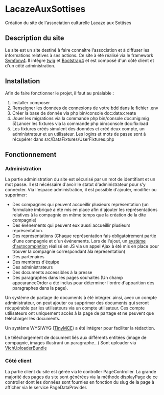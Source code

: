 # LacazeAuxSottises
Création du site de l'association culturelle Lacaze aux Sottises

## Description du site
Le site est un site destiné à faire connaître l'association et à diffuser les informations relatives à ses actions. 
Ce site à été réalisé via le framework [Symfony4](https://symfony.com/). Il intègre [twig](https://twig.symfony.com/) et [Bootstrap4](https://getbootstrap.com/docs/4.3/getting-started/introduction/) et est composé d'un côté client et d'un côté administration. 

## Installation
Afin de faire fonctionner le projet, il faut au préalable :
1) Installer composer
2) Renseigner les données de connexions de votre bdd dans le fichier .env
3) Créer la base de donnée via php bin/console doc:data:create
4) Jouer les migrations via la commande php bin/console doc:mig:mig
5)Lancer les fixtures via la commande php bin/console doc:fix:load
6) Les fixtures créés simulent des données et créé deux compte, un administrateur et un utilisateur. Les logins et mots de passe sont à récupérer dans src/DataFixtures/UserFixtures.php

## Fonctionnement
### Administration
La partie administration du site est sécurisé par un mot de identifiant et un mot passe. Il est nécéssaire d'avoir le statut d'administrateur pour s'y connecter. 
Via l'espace administration, il est possible d'ajouter, modifier ou supprimer:
- Des compagnies qui peuvent accueillir plusieurs représentation (un formulaire imbriqué à été mis en place afin d'ajouter les représentations relatives à la compagnie en même temps que la création de la dite compagnie)
- Des événements qui peuvent eux aussi accueillir plusieurs représentation.
- Des représentations (Chaque représentation fais obligatoirement partie d'une compagnie et d'un événements. Lors de l'ajout, un [système d'autocompletion](https://github.com/algolia/autocomplete.js/) réalisé en JS via un appel Ajax à été mis en place pour trouver la compagnie correspondant àla représentation)
- Des partenaires
- Des membres d'équipe
- Des administrateurs
- Des documents accessibles à la presse
- Des paragraphes dans les pages souhaités (Un champ appearanceOrder a été inclus pour déterminer l'ordre d'apparition des paragraphes dans la page). 

Un système de partage de documents à été intégrer. ainsi, avec un compte administrateur, on peut ajouter ou supprimer des documents qui seront récupérable par les utilisateurs via un compte utilisateur. Ces compte utilisateurs ont uniquement accès à la page de partage et ne peuvent que télécharger les documents. 

Un système WYSIWYG ([TinyMCE](https://www.tiny.cloud/)) a été intégrer pour faciliter la rédaction. 

Le téléchargement de document liés aux différents entitées (image de compagnie, images illustrant un paragraphe...) Sont uploader via [VichUploaderBundle](https://github.com/dustin10/VichUploaderBundle)

### Côté client
La partie client du site est gérée via le controller PageController. La grande majorité des pages du site sont générées via la méthode displayPage de ce controller dont les données sont fournies en fonction du slug de la page à afficher via le service PageDataProvider.


